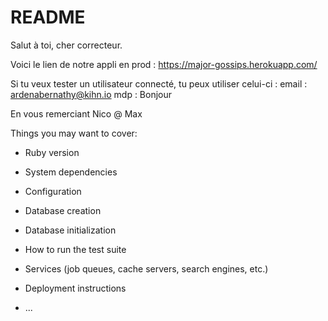 # README

Salut à toi, cher correcteur. 

Voici le lien de notre appli en prod :
https://major-gossips.herokuapp.com/

Si tu veux tester un utilisateur connecté, tu peux utiliser celui-ci :
email : ardenabernathy@kihn.io
mdp : Bonjour

En vous remerciant
Nico @ Max 




Things you may want to cover:

* Ruby version

* System dependencies

* Configuration

* Database creation

* Database initialization

* How to run the test suite

* Services (job queues, cache servers, search engines, etc.)

* Deployment instructions

* ...
